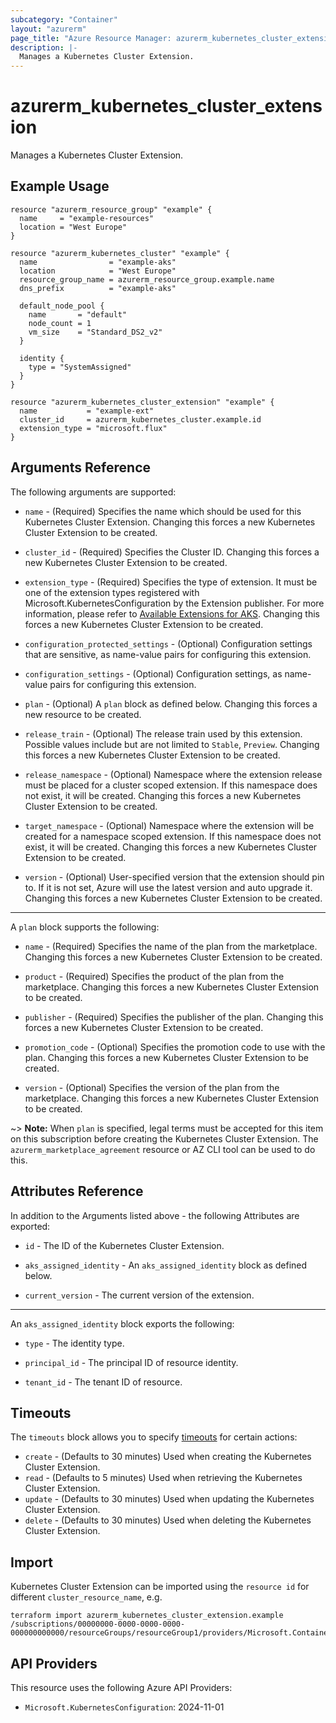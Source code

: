```yaml
---
subcategory: "Container"
layout: "azurerm"
page_title: "Azure Resource Manager: azurerm_kubernetes_cluster_extension"
description: |-
  Manages a Kubernetes Cluster Extension.
---
```


# azurerm_kubernetes_cluster_extension

Manages a Kubernetes Cluster Extension.

## Example Usage

```hcl
resource "azurerm_resource_group" "example" {
  name     = "example-resources"
  location = "West Europe"
}

resource "azurerm_kubernetes_cluster" "example" {
  name                = "example-aks"
  location            = "West Europe"
  resource_group_name = azurerm_resource_group.example.name
  dns_prefix          = "example-aks"

  default_node_pool {
    name       = "default"
    node_count = 1
    vm_size    = "Standard_DS2_v2"
  }

  identity {
    type = "SystemAssigned"
  }
}

resource "azurerm_kubernetes_cluster_extension" "example" {
  name           = "example-ext"
  cluster_id     = azurerm_kubernetes_cluster.example.id
  extension_type = "microsoft.flux"
}
```

## Arguments Reference

The following arguments are supported:

* `name` - (Required) Specifies the name which should be used for this Kubernetes Cluster Extension. Changing this forces a new Kubernetes Cluster Extension to be created.

* `cluster_id` - (Required) Specifies the Cluster ID. Changing this forces a new Kubernetes Cluster Extension to be created.

* `extension_type` - (Required) Specifies the type of extension. It must be one of the extension types registered with Microsoft.KubernetesConfiguration by the Extension publisher. For more information, please refer to [Available Extensions for AKS](https://learn.microsoft.com/en-us/azure/aks/cluster-extensions?tabs=azure-cli#currently-available-extensions). Changing this forces a new Kubernetes Cluster Extension to be created.

* `configuration_protected_settings` - (Optional) Configuration settings that are sensitive, as name-value pairs for configuring this extension.

* `configuration_settings` - (Optional) Configuration settings, as name-value pairs for configuring this extension.

* `plan` - (Optional) A `plan` block as defined below. Changing this forces a new resource to be created.

* `release_train` - (Optional) The release train used by this extension. Possible values include but are not limited to `Stable`, `Preview`. Changing this forces a new Kubernetes Cluster Extension to be created.

* `release_namespace` - (Optional) Namespace where the extension release must be placed for a cluster scoped extension. If this namespace does not exist, it will be created. Changing this forces a new Kubernetes Cluster Extension to be created.

* `target_namespace` - (Optional) Namespace where the extension will be created for a namespace scoped extension. If this namespace does not exist, it will be created. Changing this forces a new Kubernetes Cluster Extension to be created.

* `version` - (Optional) User-specified version that the extension should pin to. If it is not set, Azure will use the latest version and auto upgrade it. Changing this forces a new Kubernetes Cluster Extension to be created.

---

A `plan` block supports the following:

* `name` - (Required) Specifies the name of the plan from the marketplace. Changing this forces a new Kubernetes Cluster Extension to be created.

* `product` - (Required) Specifies the product of the plan from the marketplace. Changing this forces a new Kubernetes Cluster Extension to be created.

* `publisher` - (Required) Specifies the publisher of the plan. Changing this forces a new Kubernetes Cluster Extension to be created.

* `promotion_code` - (Optional) Specifies the promotion code to use with the plan. Changing this forces a new Kubernetes Cluster Extension to be created.

* `version` - (Optional) Specifies the version of the plan from the marketplace. Changing this forces a new Kubernetes Cluster Extension to be created.

~> **Note:** When `plan` is specified, legal terms must be accepted for this item on this subscription before creating the Kubernetes Cluster Extension. The `azurerm_marketplace_agreement` resource or AZ CLI tool can be used to do this.

## Attributes Reference

In addition to the Arguments listed above - the following Attributes are exported:

* `id` - The ID of the Kubernetes Cluster Extension.

* `aks_assigned_identity` - An `aks_assigned_identity` block as defined below.

* `current_version` - The current version of the extension.

---

An `aks_assigned_identity` block exports the following:

* `type` - The identity type.

* `principal_id` - The principal ID of resource identity.

* `tenant_id` - The tenant ID of resource.

## Timeouts

The `timeouts` block allows you to specify [timeouts](https://www.terraform.io/docs/configuration/resources.html#timeouts) for certain actions:

* `create` - (Defaults to 30 minutes) Used when creating the Kubernetes Cluster Extension.
* `read` - (Defaults to 5 minutes) Used when retrieving the Kubernetes Cluster Extension.
* `update` - (Defaults to 30 minutes) Used when updating the Kubernetes Cluster Extension.
* `delete` - (Defaults to 30 minutes) Used when deleting the Kubernetes Cluster Extension.

## Import

Kubernetes Cluster Extension can be imported using the `resource id` for different `cluster_resource_name`, e.g.

```shell
terraform import azurerm_kubernetes_cluster_extension.example /subscriptions/00000000-0000-0000-0000-000000000000/resourceGroups/resourceGroup1/providers/Microsoft.ContainerService/managedClusters/cluster1/providers/Microsoft.KubernetesConfiguration/extensions/extension1
```

## API Providers
<!-- This section is generated, changes will be overwritten -->
This resource uses the following Azure API Providers:

* `Microsoft.KubernetesConfiguration`: 2024-11-01
